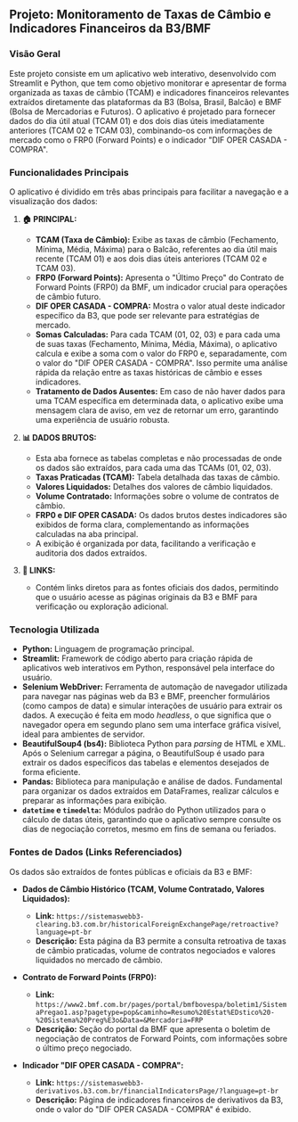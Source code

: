 ## **Projeto: Monitoramento de Taxas de Câmbio e Indicadores Financeiros da B3/BMF**

### **Visão Geral**

Este projeto consiste em um aplicativo web interativo, desenvolvido com Streamlit e Python, que tem como objetivo monitorar e apresentar de forma organizada as taxas de câmbio (TCAM) e indicadores financeiros relevantes extraídos diretamente das plataformas da B3 (Bolsa, Brasil, Balcão) e BMF (Bolsa de Mercadorias e Futuros). O aplicativo é projetado para fornecer dados do dia útil atual (TCAM 01) e dos dois dias úteis imediatamente anteriores (TCAM 02 e TCAM 03), combinando-os com informações de mercado como o FRP0 (Forward Points) e o indicador "DIF OPER CASADA - COMPRA".

### **Funcionalidades Principais**

O aplicativo é dividido em três abas principais para facilitar a navegação e a visualização dos dados:

1.  **🏠 PRINCIPAL:**
    * **TCAM (Taxa de Câmbio):** Exibe as taxas de câmbio (Fechamento, Mínima, Média, Máxima) para o Balcão, referentes ao dia útil mais recente (TCAM 01) e aos dois dias úteis anteriores (TCAM 02 e TCAM 03).
    * **FRP0 (Forward Points):** Apresenta o "Último Preço" do Contrato de Forward Points (FRP0) da BMF, um indicador crucial para operações de câmbio futuro.
    * **DIF OPER CASADA - COMPRA:** Mostra o valor atual deste indicador específico da B3, que pode ser relevante para estratégias de mercado.
    * **Somas Calculadas:** Para cada TCAM (01, 02, 03) e para cada uma de suas taxas (Fechamento, Mínima, Média, Máxima), o aplicativo calcula e exibe a soma com o valor do FRP0 e, separadamente, com o valor do "DIF OPER CASADA - COMPRA". Isso permite uma análise rápida da relação entre as taxas históricas de câmbio e esses indicadores.
    * **Tratamento de Dados Ausentes:** Em caso de não haver dados para uma TCAM específica em determinada data, o aplicativo exibe uma mensagem clara de aviso, em vez de retornar um erro, garantindo uma experiência de usuário robusta.

2.  **📊 DADOS BRUTOS:**
    * Esta aba fornece as tabelas completas e não processadas de onde os dados são extraídos, para cada uma das TCAMs (01, 02, 03).
    * **Taxas Praticadas (TCAM):** Tabela detalhada das taxas de câmbio.
    * **Valores Liquidados:** Detalhes dos valores de câmbio liquidados.
    * **Volume Contratado:** Informações sobre o volume de contratos de câmbio.
    * **FRP0 e DIF OPER CASADA:** Os dados brutos destes indicadores são exibidos de forma clara, complementando as informações calculadas na aba principal.
    * A exibição é organizada por data, facilitando a verificação e auditoria dos dados extraídos.

3.  **🔗 LINKS:**
    * Contém links diretos para as fontes oficiais dos dados, permitindo que o usuário acesse as páginas originais da B3 e BMF para verificação ou exploração adicional.

### **Tecnologia Utilizada**

* **Python:** Linguagem de programação principal.
* **Streamlit:** Framework de código aberto para criação rápida de aplicativos web interativos em Python, responsável pela interface do usuário.
* **Selenium WebDriver:** Ferramenta de automação de navegador utilizada para navegar nas páginas web da B3 e BMF, preencher formulários (como campos de data) e simular interações de usuário para extrair os dados. A execução é feita em modo *headless*, o que significa que o navegador opera em segundo plano sem uma interface gráfica visível, ideal para ambientes de servidor.
* **BeautifulSoup4 (bs4):** Biblioteca Python para *parsing* de HTML e XML. Após o Selenium carregar a página, o BeautifulSoup é usado para extrair os dados específicos das tabelas e elementos desejados de forma eficiente.
* **Pandas:** Biblioteca para manipulação e análise de dados. Fundamental para organizar os dados extraídos em DataFrames, realizar cálculos e preparar as informações para exibição.
* **`datetime` e `timedelta`:** Módulos padrão do Python utilizados para o cálculo de datas úteis, garantindo que o aplicativo sempre consulte os dias de negociação corretos, mesmo em fins de semana ou feriados.

### **Fontes de Dados (Links Referenciados)**

Os dados são extraídos de fontes públicas e oficiais da B3 e BMF:

* **Dados de Câmbio Histórico (TCAM, Volume Contratado, Valores Liquidados):**
    * **Link:** `https://sistemaswebb3-clearing.b3.com.br/historicalForeignExchangePage/retroactive?language=pt-br`
    * **Descrição:** Esta página da B3 permite a consulta retroativa de taxas de câmbio praticadas, volume de contratos negociados e valores liquidados no mercado de câmbio.

* **Contrato de Forward Points (FRP0):**
    * **Link:** `https://www2.bmf.com.br/pages/portal/bmfbovespa/boletim1/SistemaPregao1.asp?pagetype=pop&caminho=Resumo%20Estat%EDstico%20-%20Sistema%20Preg%E3o&Data=&Mercadoria=FRP`
    * **Descrição:** Seção do portal da BMF que apresenta o boletim de negociação de contratos de Forward Points, com informações sobre o último preço negociado.

* **Indicador "DIF OPER CASADA - COMPRA":**
    * **Link:** `https://sistemaswebb3-derivativos.b3.com.br/financialIndicatorsPage/?language=pt-br`
    * **Descrição:** Página de indicadores financeiros de derivativos da B3, onde o valor do "DIF OPER CASADA - COMPRA" é exibido.
